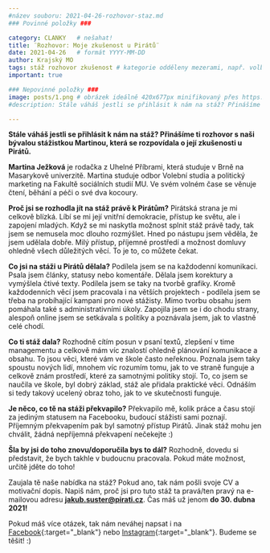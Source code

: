 ```yaml
---
#název souboru: 2021-04-26-rozhovor-staz.md
### Povinné položky ###

category: CLANKY   # nešahat!
title: ¨Rozhovor: Moje zkušenost u Pirátů¨
date: 2021-04-26   # formát YYYY-MM-DD
author: Krajský MO
tags: stáž rozhovor zkušenost # kategorie odděleny mezerami, např. volby zemědělství životní-prostředí piráti (viz https://jihomoravsky.pirati.cz/tags/)
important: true

### Nepovinné položky ###
image: posts/1.png # obrázek ideálně 420x677px minifikovaný přes https://tinypng.com/
#description: Stále váháš jestli se přihlásit k nám na stáž? Přinášíme ti rozhovor s naši bývalou stážistkou Martinou, která se rozpovídala o její zkušenosti u Pirátů. 

---
```

**Stále váháš jestli se přihlásit k nám na stáž? Přinášíme ti rozhovor s naši bývalou stážistkou Martinou, která se rozpovídala o její zkušenosti u Pirátů.** 

**Martina Ježková** je rodačka z Uhelné Příbrami, která studuje v Brně na Masarykově univerzitě. Martina studuje odbor Volební studia a politický marketing na Fakultě sociálních studií MU. Ve svém volném čase se věnuje čtení, běhání a péči o své dva kocoury. 

**Proč jsi se rozhodla jít na stáž právě k Pirátům?**
Pirátská strana je mi celkově blízká. Líbí se mi její vnitřní demokracie, přístup ke světu, ale i zapojení mladých. Když se mi naskytla možnost splnit stáž právě tady, tak jsem se nemusela moc dlouho rozmýšlet. Hned po nástupu jsem věděla, že jsem udělala dobře. Milý přístup, příjemné prostředí a možnost domluvy ohledně všech důležitých věcí. To je to, co můžete čekat. 

**Co jsi na stáži u Pirátů dělala?**
Podílela jsem se na každodenní komunikaci. Psala jsem články, statusy nebo komentáře. Dělala jsem korektury a vymýšlela čtivé texty. Podílela jsem se taky na tvorbě grafiky. Kromě každodenních věcí jsem pracovala i na větších projektech - podílela jsem se třeba na probíhající kampani pro nové stážisty. Mimo tvorbu obsahu jsem pomáhala také s administrativními úkoly. Zapojila jsem se i do chodu strany, alespoň online jsem se setkávala s politiky a poznávala jsem, jak to vlastně celé chodí. 

**Co ti stáž dala?**
Rozhodně cítím posun v psaní textů, zlepšení v time managementu a celkově mám víc znalostí ohledně plánování komunikace a obsahu. To jsou věci, které vám ve škole často neřeknou. Poznala jsem taky spoustu nových lidí, mnohem víc rozumím tomu, jak to ve straně funguje a celkově znám prostředí, které za samotnými politiky stojí. To, co jsem se naučila ve škole, byl dobrý základ, stáž ale přidala praktické věci. Odnáším si tedy takový ucelený obraz toho, jak to ve skutečnosti funguje. 

**Je něco, co tě na stáži překvapilo?** 
Překvapilo mě, kolik práce a času stojí za jediným statusem na Facebooku, budoucí stážisti sami poznají. Příjemným překvapením pak byl samotný přístup Pirátů. Jinak stáž mohu jen chválit, žádná nepříjemná překvapení nečekejte :)

**Šla by jsi do toho znovu/doporučila bys to dál?**
Rozhodně, dovedu si představit, že bych takhle v budoucnu pracovala. Pokud máte možnost, určitě jděte do toho!

Zaujala tě naše nabídka na stáž? Pokud ano, tak nám pošli svoje CV a motivační dopis. Napiš nám, proč jsi pro tuto stáž ta pravá/ten pravý na e-mailovou adresu **jakub.suster@pirati.cz**. Čas máš už jenom **do 30. dubna 2021!**

Pokud máš více otázek, tak nám neváhej napsat i na [Facebook](https://www.facebook.com/CPS.JMK){:target="_blank"} nebo [Instagram](https://www.instagram.com/piratijmk/){:target="_blank"}. Budeme se těšit! :) 

